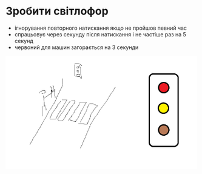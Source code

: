 # Зробити світлофор

- ігнорування повторного натискання якщо не пройшов певний час
- спрацьовує через секунду після натискання і не частіше раз на 5 секунд
- червоний для машин загорається на 3 секунди

![Світлофор](img/image.png)